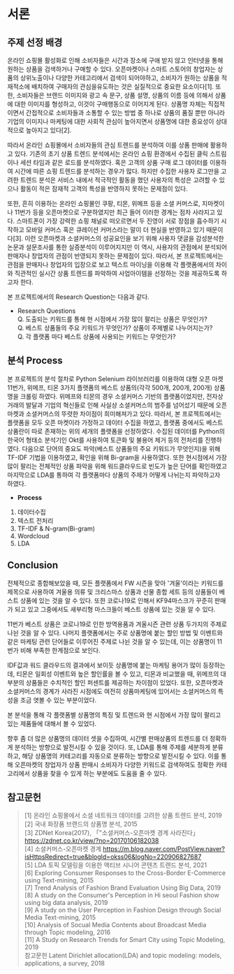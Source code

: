 # 서론

## 주제 선정 배경

온라인 쇼핑몰 활성화로 인해 소비자들은 시간과 장소에 구애 받지 않고 인터넷을 통해 원하는 상품을 검색하거나 구매할 수 있다. 오픈마켓이나 스마트 스토어의 창업자는 상품의 상위노출이나 다양한 카테고리에서 검색이 되어야하고, 소비자가 원하는 상품을 적재적소에 배치하여 구매자의 관심을유도하는 것은 실질적으로 중요한 요소이다[1]. 또한, 소비자들은 브랜드 이미지와 광고 속 문구, 상품 설명, 상품의 이름 등에 의해서 상품에 대한 이미지를 형성하고, 이것이 구매행동으로 이어지게 된다. 상품명 자체는 직접적이면서 간접적으로 소비자들과 소통할 수 있는 방법 중 하나로 상품의 품질 뿐만 아니라 기업의 이미지나 마케팅에 대한 사회적 관심이 높아지면서 상품명에 대한 중요성이 상대적으로 높아지고 있다[2].

 따라서 온라인 쇼핑몰에서 소비자들의 관심 트렌드를 분석하여 이를 상품 판매에 활용하고 있다. 기존의 초기 상품 트렌드 분석에서는 온라인 쇼핑 환경에서 수집된 클릭 스트림이나 세션 타임과 같은 로드를 분석하였다. 혹은 고객의 상품 구매 로그 데이터를 이용하여 시간에 따른 쇼핑 트렌드를 분석하는 경우가 많다. 하지만 수집한 사용자 로그만을 고려한 트렌드 분석은 서비스 내에서 적극적인 활동을 했던 사용자의 특성은 고려할 수 있으나 활동이 적은 잠재적 고객의 특성을 반영하지 못하는 문제점이 있다. 
 
 또한, 흔히 이용하는 온라인 쇼핑몰인 쿠팡, 티몬, 위메프 등을 소셜 커머스로, 지마켓이나 11번가 등을 오픈마켓으로 구분하였지만 최근 들어 이러한 경계는 점차 사라지고 있다. 스마트폰이 가장 강력한 쇼핑 채널로 떠오르면서 두 진영이 서로 장점을 흡수하기 시작하고 모바일 커머스 혹은 큐레이션 커머스라는 말이 더 현실을 반영하고 있기 때문이다[3]. 이런 오픈마켓과 소셜커머스의 성공요인을 보기 위해 사용자 댓글을 감성분석한 논문과 설문조사를 통한 실증분석이 이루어지지만 이 역시, 사용자의 관점에서 분석되어 판매자나 창업자의 관점이 반영되지 못하는 문제점이 있다. 따라서, 본 프로젝트에서는 관점을 판매자나 창업자의 입장으로 보고 텍스트 마이닝을 이용해 각 플랫폼에서의 차이와 직관적인 실시간 상품 트렌드를 파악하여 사업아이템을 선정하는 것을 제공하도록 하고자 한다. 

본 프로젝트에서의 Research Question는 다음과 같다.

* Research Questions  
Q. 도출되는 키워드를 통해 현 시점에서 가장 많이 팔리는 상품은 무엇인가?  
Q. 베스트 상품들의 주요 키워드가 무엇인가? 상품이 주제별로 나누어지는가?  
Q. 각 플랫폼 마다 베스트 상품에 사용되는 키워드는 무엇인가? 

## 분석 Process

본 프로젝트의 분석 절차로 Python Selenium 라이브러리를 이용하여 대형 오픈 마켓 11번가, 위메프, 티몬 3가지 플랫폼의 베스트 상품의(각각 500개, 200개, 200개) 상품명을 크롤링 하였다. 위메프와 티몬의 경우 소셜커머스 기반의 플랫폼이었지만, 전자상거래의 발달과 기업의 혁신들로 인해 사실상 소셜커머스의 범주를 넘어섰기 때문에 오픈 마켓과 소셜커머스의 뚜렷한 차이점이 희미해져가고 있다. 따라서, 본 프로젝트에서는 플랫폼을 모두 오픈 마켓이라 가정하고 데이터 수집을 하였고, 플랫폼 중에서도 베스트 상품란이 따로 존재하는 위의 세개의 플랫폼을 선정하였다. 수집된 데이터를 Python의 한국어 형태소 분석기인 Okt를 사용하여 토큰화 및 불용어 제거 등의 전처리를 진행하였다. 다음으로 단어의 중요도 파악(베스트 상품들의 주요 키워드가 무엇인지)을 위해 TF-IDF 기법을 이용하였고, 확인을 위해 Bi-gram을 사용하였다. 또한 현시점에서 가장 많이 팔리는 전체적인 상품 파악을 위해 워드클라우드로 빈도가 높은 단어를 확인하였고 마지막으로 LDA를 통하여 각 플랫폼마다 상품의 주제가 어떻게 나뉘는지 파악하고자 하였다.

* **Process**  
1) 데이터수집  
2) 텍스트 전처리  
3) TF-IDF & N-gram(Bi-gram)  
4) Wordcloud  
5) LDA  

## Conclusion

전체적으로 종합해보았을 때, 모든 플랫폼에서 FW 시즌을 맞아 '겨울'이라는 키워드를 제목으로 사용하여 겨울용 의류 및 크리스마스 상품과 선물 종합 세트 등의 상품들이 베스트 상품에 있는 것을 알 수 있다. 또한 코로나19로 인해서 KF94마스크가 꾸준히 판매가 되고 있고 그중에서도 새부리형 마스크들이 베스트 상품에 있는 것을 알 수 있다.

11번가 베스트 상품은 코로나19로 인한 방역용품과 겨울시즌 관련 상품 두가지의 주제로 나뉜 것을 알 수 있다. 나머지 플랫폼에서는 주로 상품명에 붙는 할인 방법 및 이벤트와 같은 마케팅 관련 단어들로 이루어진 주제로 나뉜 것을 알 수 있는데, 이는 상품명이 11번가 비해 부족한 한계점으로 보인다.

IDF값과 워드 클라우드의 결과에서 보이듯 상품명에 붙는 마케팅 용어가 많이 등장하는데, 티몬은 일회성 이벤트와 높은 할인률을 볼 수 있고, 티몬과 비교했을 때, 위메프의 대부분의 상품들은 수치적인 할인 퍼센트를 제공하는 차이점이 있었다. 또한, 오픈마켓과 소셜커머스의 경계가 사라진 시점에도 여전히 상품마케팅에 있어서는 소셜커머스의 특성을 조금 엿볼 수 있는 부분이었다.

본 분석을 통해 각 플랫폼별 상품명의 특징 및 트렌드와 현 시점에서 가장 많이 팔리고 있는 제품들에 대해서 볼 수 있었다.

향후 좀 더 많은 상품명의 데이터 셋을 수집하여, 시간별 판매상품의 트렌드를 더 정확하게 분석하는 방향으로 발전시킬 수 있을 것이다. 또, LDA를 통해 주제를 세분하게 분류하고, 해당 상품명의 카테고리를 자동으로 분류하는 방향으로 발전시킬 수 있다. 이를 통해 오픈마켓의 창업자가 상품 판매시 소비자가 다양한 키워드로 검색하여도 정확한 카테고리에서 상품을 찾을 수 있게 하는 부분에도 도움을 줄 수 있다.

## 참고문헌 
> [1] 온라인 쇼핑몰에서 소셜 네트워크 데이터를 고려한 상품 트렌드 분석, 2019  
> [2] 국내 화장품 브랜드의 상품명 분석, 2015    
> [3] ZDNet Korea(2017), 「"소셜커머스-오픈마켓 경계 사라진다」 https://zdnet.co.kr/view/?no=20170106182038  
> [4] 소셜커머스-오픈마켓 경계 https://m.blog.naver.com/PostView.naver?isHttpsRedirect=true&blogId=okss06&logNo=220906827687  
> [5] LDA 토픽 모델링을 이용한 액티브 시니어 콘텐츠 트렌드 분석, 2021  
> [6] Exploring Consumer Responses to the Cross-Border E-Commerce using Text-mining, 2015  
> [7] Trend Analysis of Fashion Brand Evaluation Using Big Data, 2019  
> [8] A study on the Consumer's Perception in Hi seoul Fashion show using big data analysis, 2019  
> [9] A study on the User Perception in Fashion Design through Social Media Text-mining, 2015  
> [10] Analysis of Socual Media Contents about Broadcast Media through Topic modeling, 2016  
> [11] A Study on Research Trends for Smart City using Topic Modeling, 2019  
> 참고문헌 Latent Dirichlet allocation(LDA) and topic modeling: models, applications, a survey, 2018  
